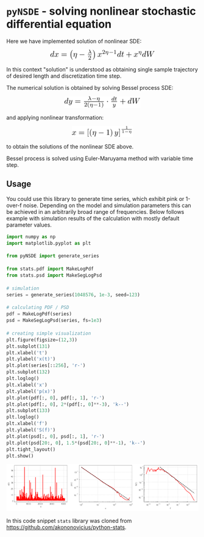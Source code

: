 # `pyNSDE` - solving nonlinear stochastic differential equation

Here we have implemented solution of nonlinear SDE:

<div align="center">
  <img alt="d x = \left(\eta - \frac{\lambda}{2} \right) x^{2 \eta - 1} d t + x^\eta d W" src="./eqs/sde.png"/>
</div>

In this context "solution" is understood as obtaining single sample
trajectory of desired length and discretization time step.

The numerical solution is obtained by solving Bessel process SDE:

<div align="center">
  <img alt="d y = \frac{\lambda - \eta}{2 \left( \eta - 1 \right)} \cdot \frac{d t}{y} + d W" src="./eqs/bessel.png"/>
</div>

and applying nonlinear transformation:

<div align="center">
  <img alt="x = \left[ \left( \eta - 1 \right) y \right]^\frac{1}{1-\eta}" src="./eqs/transform.png"/>
</div>

to obtain the solutions of the nonlinear SDE above.

Bessel process is solved using Euler-Maruyama method with variable time step.

## Usage

You could use this library to generate time series, which exhibit pink or
1-over-f noise. Depending on the model and simulation parameters this can be
achieved in an arbitrarily broad range of frequencies. Below follows example
with simulation results of the calculation with mostly default parameter
values.

```python
import numpy as np
import matplotlib.pyplot as plt

from pyNSDE import generate_series

from stats.pdf import MakeLogPdf
from stats.psd import MakeSegLogPsd

# simulation
series = generate_series(1048576, 1e-3, seed=123)

# calculating PDF / PSD
pdf = MakeLogPdf(series)
psd = MakeSegLogPsd(series, fs=1e3)

# creating simple visualization
plt.figure(figsize=(12,3))
plt.subplot(131)
plt.xlabel('t')
plt.ylabel('x(t)')
plt.plot(series[::256], 'r-')
plt.subplot(132)
plt.loglog()
plt.xlabel('x')
plt.ylabel('p(x)')
plt.plot(pdf[:, 0], pdf[:, 1], 'r-')
plt.plot(pdf[:, 0], 2*(pdf[:, 0]**-3), 'k--')
plt.subplot(133)
plt.loglog()
plt.xlabel('f')
plt.ylabel('S(f)')
plt.plot(psd[:, 0], psd[:, 1], 'r-')
plt.plot(psd[20:, 0], 1.5*(psd[20:, 0]**-1), 'k--')
plt.tight_layout()
plt.show()
```

<div align="center">
  <img src="./eqs/results.png"/>
</div>

In this code snippet `stats` library was cloned from
<https://github.com/akononovicius/python-stats>.
